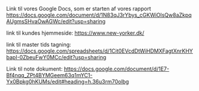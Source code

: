 Link til vores Google Docs, som er starten af vores rapport https://docs.google.com/document/d/1N83qJ3rYbys_cGKWiOlsQw8aZkpqAUgmsSHvaOwAGWc/edit?usp=sharing

link til kundes hjemmeside: https://www.new-yorker.dk/

link til master tids tagning: https://docs.google.com/spreadsheets/d/1Cit0EVcdDtWiHDMXFagtXnrKHYbapI-0ZbeuFwY0MCc/edit?usp=sharing

Link til note dokument: https://docs.google.com/document/d/1E7-Bf4nqq_ZPt4BYMGeem63q1mYC1-Yx0Bpkg0hKUMs/edit#heading=h.36u3rm70olbg
